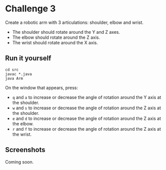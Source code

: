 Challenge 3
===========

Create a robotic arm with 3 articulations: shoulder, elbow and wrist.

* The shoulder should rotate around the Y and Z axes.
* The elbow should rotate around the Z axis.
* The wrist should rotate around the X axis.

Run it yourself
---------------

    cd src
    javac *.java
    java Arm
    
On the window that appears, press:

* `q` and `a` to increase or decrease the angle of rotation around the Y axis at the shoulder.
* `w` and `s` to increase or decrease the angle of rotation around the Z axis at the shoulder.
* `e` and `d` to increase or decrease the angle of rotation around the Z axis at the elbow.
* `r` and `f` to increase or decrease the angle of rotation around the Z axis at the wrist.

Screenshots
-----------

Coming soon.